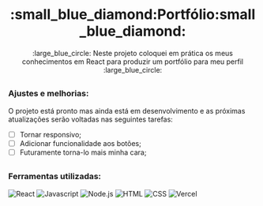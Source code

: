 <h1 align='center'>:small_blue_diamond:Portfólio:small_blue_diamond:</h1>
<p align='center'>:large_blue_circle: Neste projeto coloquei em prática os meus conhecimentos em React para produzir um portfólio para meu perfil :large_blue_circle:</p>

##
### Ajustes e melhorias:

<p>O projeto está pronto mas ainda está em desenvolvimento e as próximas atualizações serão voltadas nas seguintes tarefas:</p>

- [ ] Tornar responsivo;
- [ ] Adicionar funcionalidade aos botões;
- [ ] Futuramente torna-lo mais minha cara;

##
### Ferramentas utilizadas:

![React](https://img.shields.io/badge/React-20232A?style=for-the-badge&logo=react&logoColor=61DAFB)
![Javascript](https://img.shields.io/badge/JavaScript-F7DF1E?style=for-the-badge&logo=javascript&logoColor=black)
![Node.js](https://img.shields.io/badge/Node.js-43853D?style=for-the-badge&logo=node.js&logoColor=white)
![HTML](https://img.shields.io/badge/HTML5-E34F26?style=for-the-badge&logo=html5&logoColor=white)
![CSS](https://img.shields.io/badge/CSS3-1572B6?style=for-the-badge&logo=css3&logoColor=white)
![Vercel](https://img.shields.io/badge/-Vercel-000?style=for-the-badge&logo=vercel&logoColor=2751a5&color:FFF)
